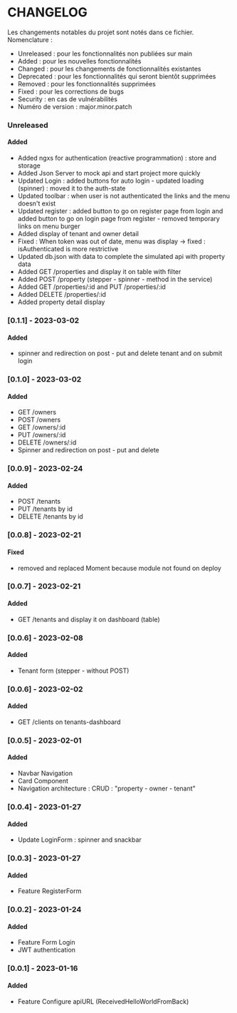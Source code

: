 # CHANGELOG

Les changements notables du projet sont notés dans ce fichier.  
Nomenclature :

- Unreleased : pour les fonctionnalités non publiées sur main
- Added : pour les nouvelles fonctionnalités
- Changed : pour les changements de fonctionnalités existantes
- Deprecated : pour les fonctionnalités qui seront bientôt supprimées
- Removed : pour les fonctionnalités supprimées
- Fixed : pour les corrections de bugs
- Security : en cas de vulnérabilités
- Numéro de version : major.minor.patch

### Unreleased

#### Added

- Added ngxs for authentication (reactive programmation) : store and storage
- Added Json Server to mock api and start project more quickly
- Updated Login : added buttons for auto login - updated loading (spinner) : moved it to the auth-state
- Updated toolbar : when user is not authenticated the links and the menu doesn't exist
- Updated register : added button to go on register page from login and added button to go on login page from register -
  removed temporary links on menu burger
- Added display of tenant and owner detail
- Fixed : When token was out of date, menu was display -> fixed : isAuthenticated is more restrictive
- Updated db.json with data to complete the simulated api with property data
- Added GET /properties and display it on table with filter
- Added POST /property (stepper - spinner - method in the service)
- Added GET /properties/:id and PUT /properties/:id
- Added DELETE /properties/:id
- Added property detail display

### [0.1.1] - 2023-03-02

#### Added

- spinner and redirection on post - put and delete tenant and on submit login

### [0.1.0] - 2023-03-02

#### Added

- GET /owners
- POST /owners
- GET /owners/:id
- PUT /owners/:id
- DELETE /owners/:id
- Spinner and redirection on post - put and delete

### [0.0.9] - 2023-02-24

#### Added

- POST /tenants
- PUT /tenants by id
- DELETE /tenants by id

### [0.0.8] - 2023-02-21

#### Fixed

- removed and replaced Moment because module not found on deploy

### [0.0.7] - 2023-02-21

#### Added

- GET /tenants and display it on dashboard (table)

### [0.0.6] - 2023-02-08

#### Added

- Tenant form (stepper - without POST)

### [0.0.6] - 2023-02-02

#### Added

- GET /clients on tenants-dashboard

### [0.0.5] - 2023-02-01

#### Added

- Navbar Navigation
- Card Component
- Navigation architecture : CRUD : "property - owner - tenant"

### [0.0.4] - 2023-01-27

#### Added

- Update LoginForm : spinner and snackbar

### [0.0.3] - 2023-01-27

#### Added

- Feature RegisterForm

### [0.0.2] - 2023-01-24

#### Added

- Feature Form Login
- JWT authentication

### [0.0.1] - 2023-01-16

#### Added

- Feature Configure apiURL (ReceivedHelloWorldFromBack)
